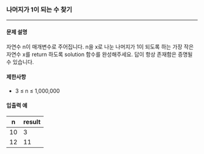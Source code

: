 ### 나머지가 1이 되는 수 찾기

***

#### 문제 설명
자연수 n이 매개변수로 주어집니다. n을 x로 나눈 나머지가 1이 되도록 하는 가장 작은 자연수 x를 return 하도록 solution 함수를 완성해주세요. 답이 항상 존재함은 증명될 수 있습니다.

#### 제한사항
- 3 ≤ n ≤ 1,000,000

#### 입출력 예
| n  | result |
|----|--------|
| 10 | 3      |
| 12 | 11     |
